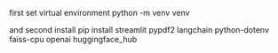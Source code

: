 first set virtual environment 
python -m venv venv

and second install
pip install streamlit pypdf2 langchain python-dotenv faiss-cpu openai huggingface_hub



